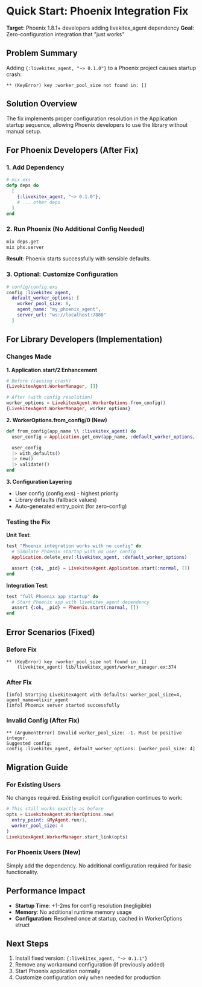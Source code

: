 # Quick Start: Phoenix Integration Fix

**Target**: Phoenix 1.8.1+ developers adding livekitex_agent dependency
**Goal**: Zero-configuration integration that "just works"

## Problem Summary

Adding `{:livekitex_agent, "~> 0.1.0"}` to a Phoenix project causes startup crash:

```
** (KeyError) key :worker_pool_size not found in: []
```

## Solution Overview

The fix implements proper configuration resolution in the Application startup sequence, allowing Phoenix developers to use the library without manual setup.

## For Phoenix Developers (After Fix)

### 1. Add Dependency

```elixir
# mix.exs
defp deps do
  [
    {:livekitex_agent, "~> 0.1.0"},
    # ... other deps
  ]
end
```

### 2. Run Phoenix (No Additional Config Needed)

```bash
mix deps.get
mix phx.server
```

**Result**: Phoenix starts successfully with sensible defaults.

### 3. Optional: Customize Configuration

```elixir
# config/config.exs
config :livekitex_agent,
  default_worker_options: [
    worker_pool_size: 8,
    agent_name: "my_phoenix_agent",
    server_url: "ws://localhost:7880"
  ]
```

## For Library Developers (Implementation)

### Changes Made

**1. Application.start/2 Enhancement**
```elixir
# Before (causing crash)
{LivekitexAgent.WorkerManager, []}

# After (with config resolution)
worker_options = LivekitexAgent.WorkerOptions.from_config()
{LivekitexAgent.WorkerManager, worker_options}
```

**2. WorkerOptions.from_config/0 (New)**
```elixir
def from_config(app_name \\ :livekitex_agent) do
  user_config = Application.get_env(app_name, :default_worker_options, [])

  user_config
  |> with_defaults()
  |> new()
  |> validate!()
end
```

**3. Configuration Layering**
- User config (config.exs) - highest priority
- Library defaults (fallback values)
- Auto-generated entry_point (for zero-config)

### Testing the Fix

**Unit Test**:
```elixir
test "Phoenix integration works with no config" do
  # Simulate Phoenix startup with no user config
  Application.delete_env(:livekitex_agent, :default_worker_options)

  assert {:ok, _pid} = LivekitexAgent.Application.start(:normal, [])
end
```

**Integration Test**:
```elixir
test "full Phoenix app startup" do
  # Start Phoenix app with livekitex_agent dependency
  assert {:ok, _pid} = Phoenix.start(:normal, [])
end
```

## Error Scenarios (Fixed)

### Before Fix
```
** (KeyError) key :worker_pool_size not found in: []
    (livekitex_agent) lib/livekitex_agent/worker_manager.ex:374
```

### After Fix
```
[info] Starting LivekitexAgent with defaults: worker_pool_size=4, agent_name=elixir_agent
[info] Phoenix server started successfully
```

### Invalid Config (After Fix)
```
** (ArgumentError) Invalid worker_pool_size: -1. Must be positive integer.
Suggested config:
config :livekitex_agent, default_worker_options: [worker_pool_size: 4]
```

## Migration Guide

### For Existing Users

No changes required. Existing explicit configuration continues to work:

```elixir
# This still works exactly as before
opts = LivekitexAgent.WorkerOptions.new(
  entry_point: &MyAgent.run/1,
  worker_pool_size: 4
)
LivekitexAgent.WorkerManager.start_link(opts)
```

### For Phoenix Users (New)

Simply add the dependency. No additional configuration required for basic functionality.

## Performance Impact

- **Startup Time**: +1-2ms for config resolution (negligible)
- **Memory**: No additional runtime memory usage
- **Configuration**: Resolved once at startup, cached in WorkerOptions struct

## Next Steps

1. Install fixed version: `{:livekitex_agent, "~> 0.1.1"}`
2. Remove any workaround configuration (if previously added)
3. Start Phoenix application normally
4. Customize configuration only when needed for production